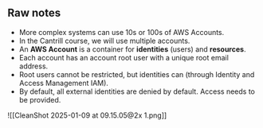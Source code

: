 ## Raw notes

- More complex systems can use 10s or 100s of AWS Accounts.
- In the Cantrill course, we will use multiple accounts.
- An **AWS Account** is a container for **identities** (users) and **resources**.
- Each account has an account root user with a unique root email address.
- Root users cannot be restricted, but identities can (through Identity and Access Management IAM). 
- By default, all external identities are denied by default. Access needs to be provided.

![[CleanShot 2025-01-09 at 09.15.05@2x 1.png]]